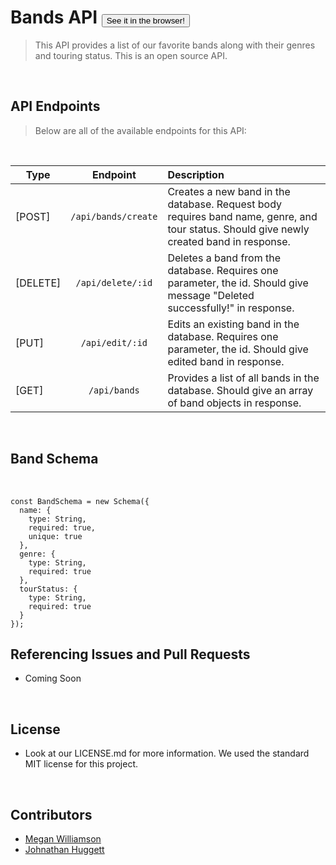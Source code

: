 # Bands API <button name="button" onclick="http://localhost:5000/">See it in the browser!</button>

> This API provides a list of our favorite bands along with their genres and touring status. This is an open source API.

<br>

## API Endpoints

> Below are all of the available endpoints for this API:

<br>

| Type     |      Endpoint       | Description                                                                                                                              |
| -------- | :-----------------: | :--------------------------------------------------------------------------------------------------------------------------------------- |
| [POST]   | `/api/bands/create` | Creates a new band in the database. Request body requires band name, genre, and tour status. Should give newly created band in response. |
| [DELETE] |  `/api/delete/:id`  | Deletes a band from the database. Requires one parameter, the id. Should give message "Deleted successfully!" in response.               |
| [PUT]    |   `/api/edit/:id`   | Edits an existing band in the database. Requires one parameter, the id. Should give edited band in response.                             |
| [GET]    |    `/api/bands`     | Provides a list of all bands in the database. Should give an array of band objects in response.                                          |

<br>

## Band Schema

<br>

```
const BandSchema = new Schema({
  name: {
    type: String,
    required: true,
    unique: true
  },
  genre: {
    type: String,
    required: true
  },
  tourStatus: {
    type: String,
    required: true
  }
});
```

## Referencing Issues and Pull Requests

* Coming Soon

<br>

## License

* Look at our LICENSE.md for more information. We used the standard MIT license for this project.

<br>

## Contributors

* [Megan Williamson](https://www.github.com/gooseandmegander)
* [Johnathan Huggett](https://www.github.com/JohnathanHuggett)
